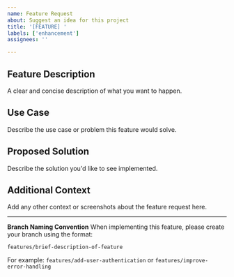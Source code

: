 ```yaml
---
name: Feature Request
about: Suggest an idea for this project
title: '[FEATURE] '
labels: ['enhancement']
assignees: ''

---
```


## Feature Description
A clear and concise description of what you want to happen.

## Use Case
Describe the use case or problem this feature would solve.

## Proposed Solution
Describe the solution you'd like to see implemented.

## Additional Context
Add any other context or screenshots about the feature request here.

---

**Branch Naming Convention**
When implementing this feature, please create your branch using the format:
```
features/brief-description-of-feature
```

For example: `features/add-user-authentication` or `features/improve-error-handling`